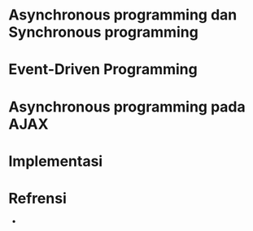 # Asynchronous programming dan Synchronous programming


# Event-Driven Programming


# Asynchronous programming pada AJAX


# Implementasi


# Refrensi
- 